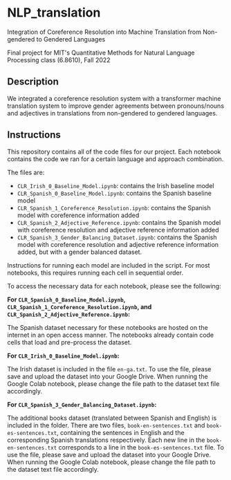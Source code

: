 # NLP_translation
Integration of Coreference Resolution into Machine Translation from Non-gendered to Gendered Languages

Final project for MIT's Quantitative Methods for Natural Language Processing class (6.8610), Fall 2022

## Description
We integrated a coreference resolution system with a transformer machine translation system to improve gender agreements between pronouns/nouns and adjectives in translations
from non-gendered to gendered languages.

## Instructions
This repository contains all of the code files for our project. Each notebook contains the code we ran for a certain language and approach combination.

The files are:

* ```CLR_Irish_0_Baseline_Model.ipynb```: contains the Irish baseline model
* ```CLR_Spanish_0_Baseline_Model.ipynb```: contains the Spanish baseline model
* ```CLR_Spanish_1_Coreference_Resolution.ipynb```: contains the Spanish model with coreference information added
* ```CLR_Spanish_2_Adjective_Reference.ipynb```: contains the Spanish model with coreference resolution and adjective reference information added
* ```CLR_Spanish_3_Gender_Balancing_Dataset.ipynb```: contains the Spanish model with coreference resolution and adjective reference information added, but with a gender balanced dataset.

Instructions for running each model are included in the script. For most notebooks, this requires running each cell in sequential order.

To access the necessary data for each notebook, please see the following:

**For ```CLR_Spanish_0_Baseline_Model.ipynb```, ```CLR_Spanish_1_Coreference_Resolution.ipynb```, and ```CLR_Spanish_2_Adjective_Reference.ipynb```:**

The Spanish dataset necessary for these notebooks are hosted on the internet in an open access manner. The notebooks already contain code cells that load and pre-process the dataset.

**For  ```CLR_Irish_0_Baseline_Model.ipynb```:**

The Irish dataset is included in the file ```en-ga.txt```. To use the file, please save and upload the dataset into your Google Drive. When running the Google Colab notebook, please change the file path to the dataset text file accordingly.

**For  ```CLR_Spanish_3_Gender_Balancing_Dataset.ipynb```:**

The additional books dataset (translated between Spanish and English) is included in the folder. There are two files, ```book-en-sentences.txt``` and ```book-es-sentences.txt```, containing the sentences in English and the corresponding Spanish translations respectively. Each new line in the ```book-en-sentences.txt``` corresponds to a line in the ```book-es-sentences.txt``` file. To use the file, please save and upload the dataset into your Google Drive. When running the Google Colab notebook, please change the file path to the dataset text file accordingly.
